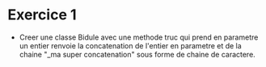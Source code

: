 # Exercice 1

* Creer une classe Bidule  avec une methode truc qui prend en parametre un entier renvoie la concatenation de l'entier
en parametre et de la chaine "_ma super concatenation" sous forme de chaine de caractere.